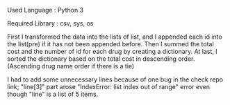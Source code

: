 Used Language : Python 3

Required Library : csv, sys, os

First I transformed the data into the lists of list, and I appended each id into the list(pre) if it has not been appended before. 
Then I summed the total cost and the number of id for each drug by creating a dictionary. 
At last, I sorted the dictionary based on the total cost in descending order. (Ascending drug name order if there is a tie)

I had to add some unnecessary lines because of one bug in the check repo link; "line[3]" part arose "IndexError: list index out of range" error even though "line" is a list of 5 items. 

